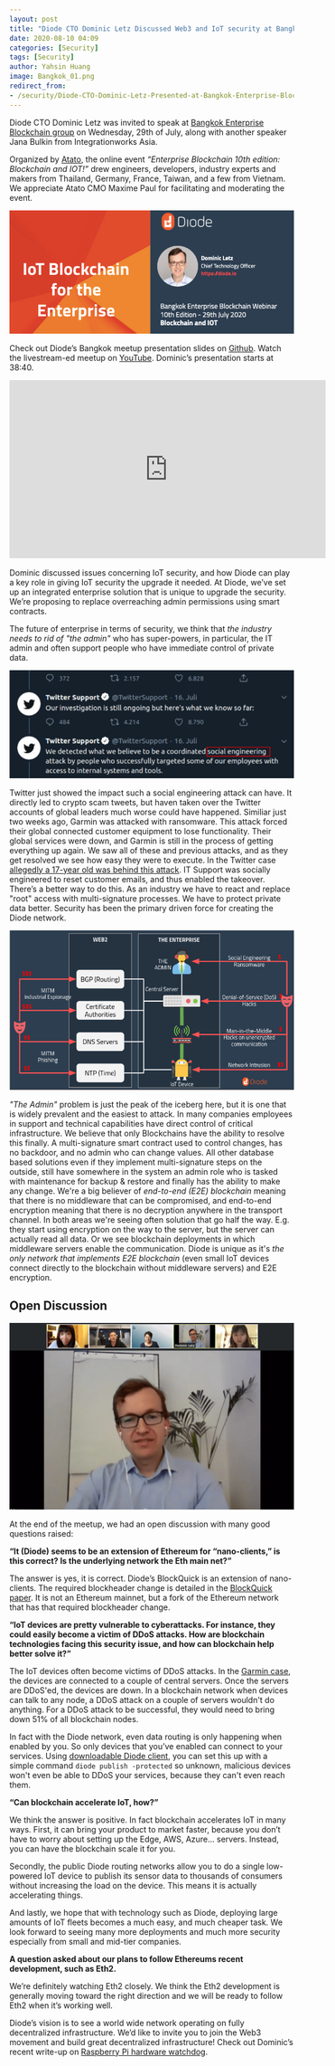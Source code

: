 ```yaml
---
layout: post
title: "Diode CTO Dominic Letz Discussed Web3 and IoT security at Bangkok Enterprise Blockchain Meetup"
date: 2020-08-10 04:09
categories: [Security]
tags: [Security]
author: Yahsin Huang
image: Bangkok_01.png
redirect_from:
- /security/Diode-CTO-Dominic-Letz-Presented-at-Bangkok-Enterprise-Blockchain-Meetup-20223/
---
```


Diode CTO Dominic Letz was invited to speak at [Bangkok Enterprise Blockchain group](https://www.meetup.com/Bangkok-Enterprise-Blockchain/events/271814031/) on Wednesday, 29th of July, along with another speaker Jana Bulkin from Integrationworks Asia. 

Organized by [Atato](https://www.atato.com/), the online event _“Enterprise Blockchain 10th edition: Blockchain and IOT!”_ drew engineers, developers, industry experts and makers from Thailand, Germany, France, Taiwan, and a few from Vietnam. We appreciate Atato CMO Maxime Paul for facilitating and moderating the event.

![](../assets/img/blog/Bangkok_02.png)

Check out Diode’s Bangkok meetup presentation slides on [Github](https://github.com/diodechain/presentations/blob/master/Bangkok_Meetup_2020/Bangkok_Meetup_2020.pdf). Watch the livestream-ed meetup on [YouTube](https://youtu.be/tGepc4324xQ?t=2320). Dominic’s presentation starts at 38:40.

<iframe width="560" height="315" src="https://www.youtube.com/embed/tGepc4324xQ?start=2320" frameborder="0" allow="accelerometer; autoplay; encrypted-media; gyroscope; picture-in-picture" allowfullscreen></iframe>

Dominic discussed issues concerning IoT security, and how Diode can play a key role in giving IoT security the upgrade it needed. At Diode, we’ve set up an integrated enterprise solution that is unique to upgrade the security. We’re proposing to replace overreaching admin permissions using smart contracts.

The future of enterprise in terms of security, we think that _the industry needs to rid of "the admin"_ who has super-powers, in particular, the IT admin and often support people who have immediate control of private data. 

![](../assets/img/blog/Bangkok_05.png)

Twitter just showed the impact such a social engineering attack can have. It directly led to crypto scam tweets, but haven taken over the Twitter accounts of global leaders much worse could have happened. Similiar just two weeks ago, Garmin was attacked with ransomware. This attack forced their global connected customer equipment to lose functionality. Their global services were down, and Garmin is still in the process of getting everything up again. We saw all of these and previous attacks, and as they get resolved we see how easy they were to execute. In the Twitter case [allegedly a 17-year old was behind this attack](https://www.nytimes.com/2020/07/31/technology/twitter-hack-arrest.html). IT Support was socially engineered to reset customer emails, and thus enabled the takeover. There’s a better way to do this. As an industry we have to react and replace "root" access with multi-signature processes. We have to protect private data better. Security has been the primary driven force for creating the Diode network.

![](../assets/img/blog/Bangkok_03.png)

_"The Admin"_ problem is just the peak of the iceberg here, but it is one that is widely prevalent and the easiest to attack. In many companies employees in support and technical capabilities have direct control of critical infrastructure. We believe that only Blockchains have the ability to resolve this finally. A multi-signature smart contract used to control changes, has no backdoor, and no admin who can change values. All other database based solutions even if they implement multi-signature steps on the outside, still have somewhere in the system an admin role who is tasked with maintenance for backup & restore and finally has the ability to make any change.  We're a big believer of _end-to-end (E2E) blockchain_ meaning that there is no middleware that can be compromised, and end-to-end encryption meaning that there is no decryption anywhere in the transport channel. In both areas we're seeing often solution that go half the way. E.g. they start using encryption on the way to the server, but the server can actually read all data. Or we see blockchain deployments in which middleware servers enable the communication. Diode is unique as it's _the only network that implements E2E blockchain_ (even small IoT devices connect directly to the blockchain without middleware servers) and E2E encryption.

## Open Discussion

![](../assets/img/blog/Bangkok_04.png)

At the end of the meetup, we had an open discussion with many good questions raised:

__“It (Diode) seems to be an extension of Ethereum for “nano-clients,” is this correct? Is the underlying network the Eth main net?”__

The answer is yes, it is correct. Diode’s BlockQuick is an extension of nano-clients. The required blockheader change is detailed in the [BlockQuick paper](https://eprint.iacr.org/2019/579.pdf). It is not an Ethereum mainnet, but a fork of the Ethereum network that has that required blockheader change.

__“IoT devices are pretty vulnerable to cyberattacks. For instance, they could easily become a victim of DDoS attacks. How are blockchain technologies facing this security issue, and how can blockchain help better solve it?”__

The IoT devices often become victims of DDoS attacks. In the [Garmin case](https://connect.garmin.com/status/), the devices are connected to a couple of central servers. Once the servers are DDoS'ed, the devices are down. In a blockchain network when devices can talk to any node, a DDoS attack on a couple of servers wouldn't do anything. For a DDoS attack to be successful, they would need to bring down 51% of all blockchain nodes. 

In fact with the Diode network, even data routing is only happening when enabled by you. So only devices that you’ve enabled can connect to your services. Using [downloadable Diode client](/download/), you can set this up with a simple command  `diode publish -protected` so unknown, malicious devices won't even be able to DDoS your services, because they can't even reach them.

__“Can blockchain accelerate IoT, how?”__

We think the answer is positive. In fact blockchain accelerates IoT in many ways. First, it can bring your product to market faster, because you don’t have to worry about setting up the Edge, AWS, Azure… servers. Instead, you can have the blockchain scale it for you. 

Secondly, the public Diode routing networks allow you to do a single low-powered IoT device to publish its sensor data to thousands of consumers without increasing the load on the device. This means it is actually accelerating things. 

And lastly, we hope that with technology such as Diode, deploying large amounts of IoT fleets becomes a much easy, and much cheaper task. We look forward to seeing many more deployments and much more security especially from small and mid-tier companies.

__A question asked about our plans to follow Ethereums recent development, such as Eth2.__

We’re definitely watching Eth2 closely. We think the Eth2 development is generally moving toward the right direction and we will be ready to follow Eth2 when it’s working well. 

Diode’s vision is to see a world wide network operating on fully decentralized infrastructure. We’d like to invite you to join the Web3 movement and build great decentralized infrastructure! Check out Dominic’s recent write-up on [Raspberry Pi hardware watchdog](/raspberry%20pi/running-forever-with-the-raspberry-pi-hardware-watchdog-20202/).

